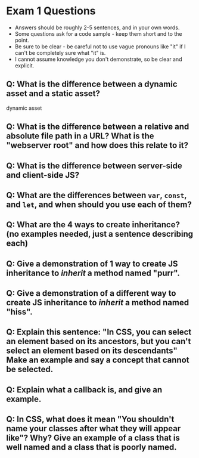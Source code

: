 # Exam 1 Questions

* Answers should be roughly 2-5 sentences, and in your own words.  
* Some questions ask for a code sample - keep them short and to the point.
* Be sure to be clear - be careful not to use vague pronouns like "it" if I can't be completely sure what "it" is.
* I cannot assume knowledge you don't demonstrate, so be clear and explicit.

## Q: What is the difference between a dynamic asset and a static asset?
dynamic asset

## Q: What is the difference between a relative and absolute file path in a URL?  What is the "webserver root" and how does this relate to it?

## Q: What is the difference between server-side and client-side JS?

## Q: What are the differences between `var`, `const`, and `let`, and when should you use each of them?

## Q: What are the 4 ways to create inheritance? (no examples needed, just a sentence describing each)

## Q: Give a demonstration of 1 way to create JS inheritance to _inherit_ a method named "purr".

## Q: Give a demonstration of a different way to create JS inheritance to _inherit_ a method named "hiss".

## Q: Explain this sentence: "In CSS, you can select an element based on its ancestors, but you can't select an element based on its descendants"  Make an example and say a concept that cannot be selected.

## Q: Explain what a callback is, and give an example.

## Q: In CSS, what does it mean "You shouldn't name your classes after what they will appear like"?   Why?  Give an example of a class that is well named and a class that is poorly named.



